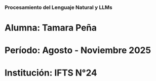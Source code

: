 ### Procesamiento del Lenguaje Natural y LLMs 

# Alumna: Tamara Peña
# Período: Agosto - Noviembre 2025
# Institución: IFTS N°24
